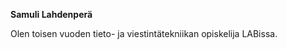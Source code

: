 <!--## "Fuck power levels! Fuck super sayians! And fuck you! SHIN KIKOHO!" -Tien-->

**Samuli Lahdenperä**

Olen toisen vuoden tieto- ja viestintätekniikan opiskelija LABissa. 

<!--
**SamuliLab/SamuliLab** is a ✨ _special_ ✨ repository because its `README.md` (this file) appears on your GitHub profile.

Here are some ideas to get you started:

- 🔭 I’m currently working on ...
- 🌱 I’m currently learning ...
- 👯 I’m looking to collaborate on ...
- 🤔 I’m looking for help with ...
- 💬 Ask me about ...
- 📫 How to reach me: ...
- 😄 Pronouns: ...
- ⚡ Fun fact: ...
-->
